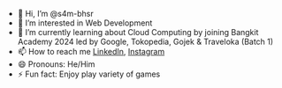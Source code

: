 - 👋 Hi, I’m @s4m-bhsr
- 👀 I’m interested in Web Development
- 🌱 I’m currently learning about Cloud Computing by joining Bangkit Academy 2024 led by Google, Tokopedia, Gojek & Traveloka (Batch 1)
- 📫 How to reach me [LinkedIn](https://www.linkedin.com/in/samb974/), [Instagram](https://www.instagram.com/sam.bhsr_/)
- 😄 Pronouns: He/Him
- ⚡ Fun fact: Enjoy play variety of games

<!---
s4m-bhsr/s4m-bhsr is a ✨ special ✨ repository because its `README.md` (this file) appears on your GitHub profile.
You can click the Preview link to take a look at your changes.
--->
